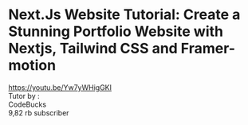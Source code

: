 # Next.Js Website Tutorial: Create a Stunning Portfolio Website with Nextjs, Tailwind CSS and Framer-motion

https://youtu.be/Yw7yWHigGKI <br />
Tutor by : <br />
CodeBucks<br />
9,82 rb subscriber<br />
